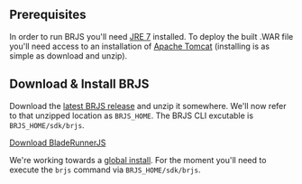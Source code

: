 ## Prerequisites

In order to run BRJS you'll need [JRE 7](http://www.oracle.com/technetwork/java/javase/downloads/java-se-jre-7-download-432155.html) installed. To deploy the built .WAR file you'll need access to an installation of [Apache Tomcat](http://tomcat.apache.org/) (installing is as simple as download and unzip).

## Download & Install BRJS

Download the [latest BRJS release](https://github.com/BladeRunnerJS/brjs/releases/) and unzip it somewhere. We'll now refer to that unzipped location as `BRJS_HOME`. The BRJS CLI excutable is `BRJS_HOME/sdk/brjs`.

<p><a href="https://github.com/BladeRunnerJS/brjs/releases/" class="btn btn-success">Download BladeRunnerJS</a></p>

<div class="alert alert-info">
  <p>
    We're working towards a <a href="https://github.com/BladeRunnerJS/brjs/issues/1">global install</a>. For the moment you'll need to execute the <code>brjs</code> command via <code>BRJS_HOME/sdk/brjs</code>.
  </p>
</div>